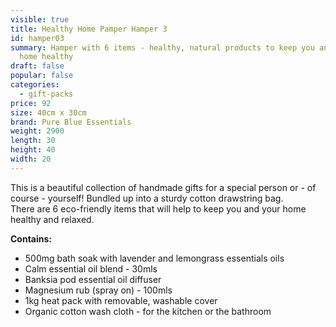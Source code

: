 ```yaml
---
visible: true
title: Healthy Home Pamper Hamper 3
id: hamper03
summary: Hamper with 6 items - healthy, natural products to keep you and your
  home healthy
draft: false
popular: false
categories:
  - gift-packs
price: 92
size: 40cm x 30cm
brand: Pure Blue Essentials
weight: 2900
length: 30
height: 40
width: 20
---
```

T﻿his is a beautiful collection of handmade gifts for a special person or - of course - yourself! Bundled up into a sturdy cotton drawstring bag.\
There are 6 eco-friendly items that will help to keep you and your home healthy and relaxed.  

**C﻿ontains:**

* 5﻿00mg bath soak with lavender and lemongrass essentials oils
* C﻿alm essential oil blend - 30mls
* B﻿anksia pod essential oil diffuser
* M﻿agnesium rub (spray on) - 100mls
* 1kg heat pack with removable, washable cover
* O﻿rganic cotton wash cloth - for the kitchen or the bathroom